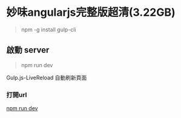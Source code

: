 # 妙味angularjs完整版超清(3.22GB)


> npm -g install gulp-cli
>
>
>
## 啟動 server
> npm run dev


Gulp.js-LiveReload 自動刷新頁面

### 打開url
[npm run dev](http://localhost:3000/1ng.html)

